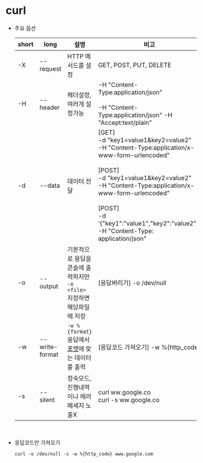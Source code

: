# curl
- 주요 옵션

    |short|long|설명|비고|
    |---|---|---|----|
    |-X|--request|HTTP 메서드를 설정|GET, POST, PUT, DELETE|
    |-H|--header|헤더설정, 여러개 설정가능|-H "Content-Type:application/json"<br><br>-H "Content-Type:application/json" -H "Accept:text/plain"|
    |-d|--data|데이터 전달|[GET]<br> -d "key1=value1&key2=value2"<br> -H "Content-Type:application/x-www-form-urlencoded"<br><br>[POST]<br> -d "key1=value1&key2=value2"<br> -H "Content-Type:application/x-www-form-urlencoded"<br><br>[POST]<br> -d '{"key1":"value1","key2":"value2"}'<br> -H "Content-Type: application/json" |
    |-o|--output|기본적으로 응답을 콘솔에 출력하지만<br> `-o <file>` 지정하면 해당파일에 저장|[응답버리기] -o /dev/null|
    |-w|--write-format|`-w %{format}` 응답에서 [포맷](https://linux.die.net/man/1/curl)에 맞는 데이터를 출력|[응답코드 가져오기] -w %{http_code}|
    |-s|--silent|정숙모드, 진행내역이나 에러메세지 노출X|curl ww.google.co<br>curl -s ww.google.co|
    
    <br>
- 응답코드만 가져오기
    ```shell script
    curl -o /dev/null -s -w %{http_code} www.google.com
    ```
